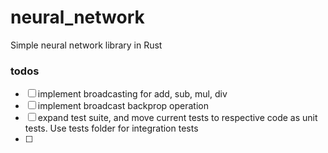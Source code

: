 # neural_network
Simple neural network library in Rust

### todos
- [ ] implement broadcasting for add, sub, mul, div
- [ ] implement broadcast backprop operation
- [ ] expand test suite, and move current tests to respective code as unit tests. Use tests folder for integration tests
- [ ] 
